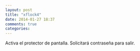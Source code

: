 ```yaml
---
layout: post
title: "xflock4"
date: 2014-01-27 18:37
comments: true
categories: 
---
```

Activa el protector de pantalla. Solicitará contraseña para salir.

